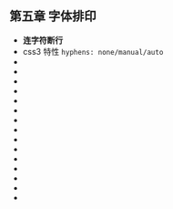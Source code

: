 <!--
 * @Author: your name
 * @Date: 2021-07-11 09:54:45
 * @LastEditTime: 2021-07-11 09:58:19
 * @LastEditors: Please set LastEditors
 * @Description: In User Settings Edit
 * @FilePath: \notes\study notes\css-study\css-style5.md
-->

## 第五章 字体排印

-   **连字符断行**
-   css3 特性 `hyphens: none/manual/auto`
-
-
-
-
-
-
-
-
-
-
-
-
-
-
-

